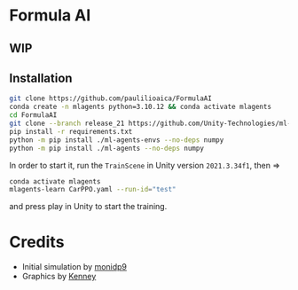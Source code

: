 # Formula AI

## WIP

## Installation

```bash
git clone https://github.com/paulilioaica/FormulaAI
conda create -n mlagents python=3.10.12 && conda activate mlagents
cd FormulaAI
git clone --branch release_21 https://github.com/Unity-Technologies/ml-agents.git
pip install -r requirements.txt
python -m pip install ./ml-agents-envs --no-deps numpy
python -m pip install ./ml-agents --no-deps numpy
``` 

In order to start it, run the `TrainScene` in Unity version `2021.3.34f1`, then  =>
```bash
conda activate mlagents
mlagents-learn CarPPO.yaml --run-id="test"
```

and press play in Unity to start the training.




# Credits

* Initial simulation by [monidp9](https://github.com/monidp9)
* Graphics by [Kenney](https://www.kenney.nl/assets/racing-kit)
